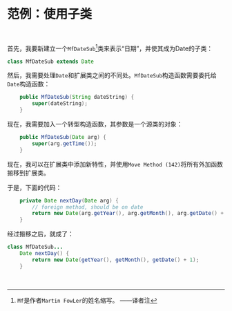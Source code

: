 # 范例：使用子类

<br>

首先，我要新建立一个`MfDateSub`[^1]类来表示“日期”，并使其成为Date的子类：

```java
class MfDateSub extends Date
```

然后，我需要处理`Date`和扩展类之间的不同处。`MfDateSub`构造函数需要委托给`Date`构造函数：

```java
    public MfDateSub(String dateString) {
        super(dateString);
    }
```

现在，我需要加入一个转型构造函数，其参数是一个源类的对象：

```java
    public MfDateSub(Date arg) {
        super(arg.getTime());
    }
```

现在，我可以在扩展类中添加新特性，并使用`Move Method (142)`将所有外加函数搬移到扩展类。

于是，下面的代码：

```java
    private Date nextDay(Date arg) {
        // foreign method, should be on date
        return new Date(arg.getYear(), arg.getMonth(), arg.getDate() + 1);
    }
```

经过搬移之后，就成了：

```java
class MfDateSub...
    Date nextDay() {
        return new Date(getYear(), getMonth(), getDate() + 1);
    }
```



<br>

[^1]: `Mf`是作者`Martin FowLer`的姓名缩写。 ——译者注

